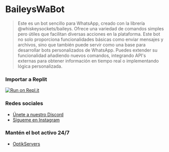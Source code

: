 # BaileysWaBot

> Este es un bot sencillo para WhatsApp, creado con la librería @whiskeysockets/baileys. Ofrece una variedad de comandos simples pero útiles que facilitan diversas acciones en la plataforma. Este bot no solo proporciona funcionalidades básicas como enviar mensajes y archivos, sino que también puede servir como una base para desarrollar bots personalizados de WhatsApp. Puedes extender su funcionalidad añadiendo nuevos comandos, integrando API's externas para obtener información en tiempo real o implementando lógica personalizada.

### Importar a Replit

[![Run on Repl.it](https://replit.com/badge/github/W4LX/BaileysWaBot)](https://replit.com/github/W4LX/BaileysWaBot)

### Redes sociales

- [Únete a nuestro Discord](https://discord.com/invite/byjMwu7uyZ)
- [Sígueme en Instagram](https://www.instagram.com/walx.dev/)

### Mantén el bot activo 24/7

- [OptikServers](https://my.optikservers.com/join/clickhere)

